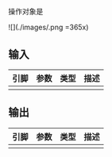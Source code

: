 # 



操作对象是 

![](./images/.png =365x)

## 输入
| 引脚 | 参数 | 类型 | 描述 |
| -- | -- | -- | -- |
| <IconPin color="" /> |  |  | 

## 输出
| 引脚 | 参数 | 类型 | 描述 |
| -- | -- | -- | -- |
| <IconPin color="" /> |  |  | 